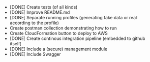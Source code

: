 - [DONE] Create tests (of all kinds)
- [DONE] Improve README.md
- [DONE] Separate running profiles (generating fake data or real according to the profile)
- Create postman collection demonstrating how to run
- Create CloudFormation button to deploy to AWS
- [DONE] Create continous integration pipeline (embedded to github itself)
- [DONE] Include a (secure) management module
- [DONE] Include Swagger
